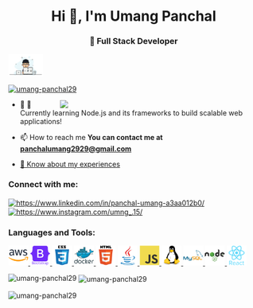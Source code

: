 <h1 align="center">Hi 👋, I'm Umang Panchal</h1>
<h3 align="center">🚀 Full Stack Developer </h3>

<p align="left"> <img src="https://raw.githubusercontent.com/AlaeddineMessadi/AlaeddineMessadi/main/web-developer-chilling.gif" alt="img" width="70"> </p>

<p align="left"> <a href="https://github.com/ryo-ma/github-profile-trophy"><img src="https://github-profile-trophy.vercel.app/?username=umang-panchal29" alt="umang-panchal29" /></a> </p>



<img align="right" width="400" src="https://www.google.com/url?sa=i&url=https%3A%2F%2Fgithub.com%2Fmayurr7%2Fmayurr7&psig=AOvVaw2zK49LOCkafttnratgwg3S&ust=1741086283076000&source=images&cd=vfe&opi=89978449&ved=0CBMQjRxqFwoTCIjS-6ri7YsDFQAAAAAdAAAAABAJ">

- 🌱 🚀 Currently learning Node.js and its frameworks to build scalable web applications!

- 📫 How to reach me **You can contact me at panchalumang2929@gmail.com**

-  <a href="https://drive.google.com/file/d/1t-s8HAod-IKTvxVdFhL4jPX_q77y99j_/view">📄 Know about my experiences</a>

<h3 align="left">Connect with me:</h3>
<p align="left">
<a href="https://linkedin.com/in/https://www.linkedin.com/in/panchal-umang-a3aa012b0/" target="blank"><img align="center" src="https://raw.githubusercontent.com/rahuldkjain/github-profile-readme-generator/master/src/images/icons/Social/linked-in-alt.svg" alt="https://www.linkedin.com/in/panchal-umang-a3aa012b0/" height="30" width="40" /></a>
<a href="https://instagram.com/https://www.instagram.com/umng_.15/" target="blank"><img align="center" src="https://raw.githubusercontent.com/rahuldkjain/github-profile-readme-generator/master/src/images/icons/Social/instagram.svg" alt="https://www.instagram.com/umng_.15/" height="30" width="40" /></a>
</p>

<h3 align="left">Languages and Tools:</h3>
<p align="left"> <a href="https://aws.amazon.com" target="_blank" rel="noreferrer"> <img src="https://raw.githubusercontent.com/devicons/devicon/master/icons/amazonwebservices/amazonwebservices-original-wordmark.svg" alt="aws" width="40" height="40"/> </a> <a href="https://getbootstrap.com" target="_blank" rel="noreferrer"> <img src="https://raw.githubusercontent.com/devicons/devicon/master/icons/bootstrap/bootstrap-plain-wordmark.svg" alt="bootstrap" width="40" height="40"/> </a> <a href="https://www.w3schools.com/css/" target="_blank" rel="noreferrer"> <img src="https://raw.githubusercontent.com/devicons/devicon/master/icons/css3/css3-original-wordmark.svg" alt="css3" width="40" height="40"/> </a> <a href="https://www.docker.com/" target="_blank" rel="noreferrer"> <img src="https://raw.githubusercontent.com/devicons/devicon/master/icons/docker/docker-original-wordmark.svg" alt="docker" width="40" height="40"/> </a> <a href="https://www.w3.org/html/" target="_blank" rel="noreferrer"> <img src="https://raw.githubusercontent.com/devicons/devicon/master/icons/html5/html5-original-wordmark.svg" alt="html5" width="40" height="40"/> </a> <a href="https://www.java.com" target="_blank" rel="noreferrer"> <img src="https://raw.githubusercontent.com/devicons/devicon/master/icons/java/java-original.svg" alt="java" width="40" height="40"/> </a> <a href="https://developer.mozilla.org/en-US/docs/Web/JavaScript" target="_blank" rel="noreferrer"> <img src="https://raw.githubusercontent.com/devicons/devicon/master/icons/javascript/javascript-original.svg" alt="javascript" width="40" height="40"/> </a> <a href="https://www.linux.org/" target="_blank" rel="noreferrer"> <img src="https://raw.githubusercontent.com/devicons/devicon/master/icons/linux/linux-original.svg" alt="linux" width="40" height="40"/> </a> <a href="https://www.mysql.com/" target="_blank" rel="noreferrer"> <img src="https://raw.githubusercontent.com/devicons/devicon/master/icons/mysql/mysql-original-wordmark.svg" alt="mysql" width="40" height="40"/> </a> <a href="https://nodejs.org" target="_blank" rel="noreferrer"> <img src="https://raw.githubusercontent.com/devicons/devicon/master/icons/nodejs/nodejs-original-wordmark.svg" alt="nodejs" width="40" height="40"/> </a> <a href="https://reactjs.org/" target="_blank" rel="noreferrer"> <img src="https://raw.githubusercontent.com/devicons/devicon/master/icons/react/react-original-wordmark.svg" alt="react" width="40" height="40"/> </a> </p>

<p><img align="left" src="https://github-readme-stats.vercel.app/api/top-langs?username=umang-panchal29&show_icons=true&locale=en&layout=compact" alt="umang-panchal29" /></p>

<p>&nbsp;<img align="center" src="https://github-readme-stats.vercel.app/api?username=umang-panchal29&show_icons=true&locale=en" alt="umang-panchal29" /></p>

<p><img align="center" src="https://github-readme-streak-stats.herokuapp.com/?user=umang-panchal29&" alt="umang-panchal29" /></p>
